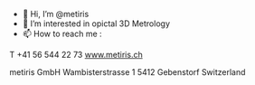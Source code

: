 - 👋 Hi, I’m @metiris
- 👀 I’m interested in opictal 3D Metrology
- 📫 How to reach me :

T +41 56 544 22 73
www.metiris.ch

metiris GmbH
Wambisterstrasse 1
5412 Gebenstorf
Switzerland

<!---
metiris/metiris is a ✨ special ✨ repository because its `README.md` (this file) appears on your GitHub profile.
You can click the Preview link to take a look at your changes.
--->
